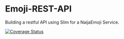 # Emoji-REST-API
Building a restful API using Slim for a NaijaEmoji Service.

[![Coverage Status](https://coveralls.io/repos/github/andela-tolotin/Emoji-REST-API/badge.svg?branch=master)](https://coveralls.io/github/andela-tolotin/Emoji-REST-API?branch=master)